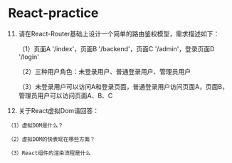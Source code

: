 # React-practice

11. 请在React-Router基础上设计一个简单的路由鉴权模型，需求描述如下：

    （1）页面A '/index'，页面B '/backend'，页面C '/admin'，登录页面D '/login'

    （2）三种用户角色：未登录用户、普通登录用户、管理员用户

    （3）未登录用户可以访问A和登录页面，普通登录用户访问页面A，页面B，管理员用户可以访问页面A、B、C





12.  关于React虚拟Dom请回答：

    （1）虚拟DOM是什么？

    （2）虚拟DOM的快表现在哪些方面？

    （3）React组件的渲染流程是什么

